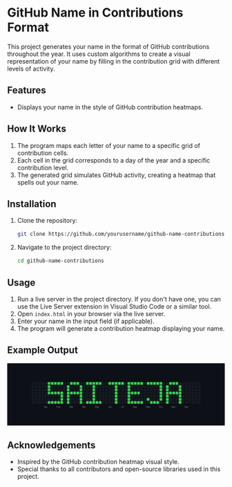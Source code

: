 # GitHub Name in Contributions Format

This project generates your name in the format of GitHub contributions throughout the year. It uses custom algorithms to create a visual representation of your name by filling in the contribution grid with different levels of activity.

## Features

- Displays your name in the style of GitHub contribution heatmaps.

## How It Works

1. The program maps each letter of your name to a specific grid of contribution cells.
2. Each cell in the grid corresponds to a day of the year and a specific contribution level.
3. The generated grid simulates GitHub activity, creating a heatmap that spells out your name.

## Installation

1. Clone the repository:
   ```bash
   git clone https://github.com/yourusername/github-name-contributions.git
   ```
2. Navigate to the project directory:
   ```bash
   cd github-name-contributions
   ```

## Usage

1. Run a live server in the project directory. If you don't have one, you can use the Live Server extension in Visual Studio Code or a similar tool.
2. Open `index.html` in your browser via the live server.
3. Enter your name in the input field (if applicable).
4. The program will generate a contribution heatmap displaying your name.

## Example Output

![Example Heatmap](https://github.com/SachinSaiTej/github-style-name-representor/blob/main/image.png)

## Acknowledgements

- Inspired by the GitHub contribution heatmap visual style.
- Special thanks to all contributors and open-source libraries used in this project.

